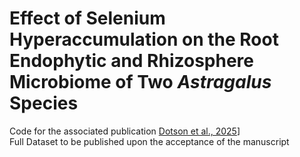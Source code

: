 # Effect of Selenium Hyperaccumulation on the Root Endophytic and Rhizosphere Microbiome of Two <i>Astragalus</i> Species 
Code for the associated publication [Dotson et al., 2025](https://advance.sagepub.com/doi/full/10.22541/au.173586869.95623914/v1)]
<br>Full Dataset to be published upon the acceptance of the manuscript
